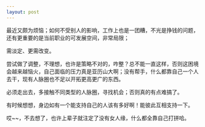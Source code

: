 ```yaml
---
layout: post
---
```


最近又颇为烦恼；如何不受别人的影响，工作上也是一团糟，不光是挣钱的问题，还有更重要的是当前职业的可发展空间，非常局限；

需淡定、更需改变。

尝试做了调整，不理想，也许是策略不对的，咋整？总不能一直这样，否则这困境会越来越恼火，自己面临的压力真是亚历山大啊；没有帮手，什么都靠自己一个人去干，现有人脉圈也不足以开拓更高更广的东西。

必须走出去，多接触不同类型的人脉圈，寻找机会；否则真的有点难搞了。

有时候想想，身边如有一个能支持自己的人该有多好啊！能彼此互相支持一下。

哎~~，不去想了，也许上辈子就注定了没有女人缘，什么都全靠自己打拼哈。
